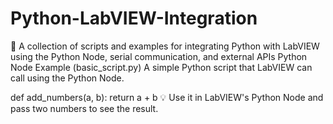 # Python-LabVIEW-Integration
🚀 A collection of scripts and examples for integrating Python with LabVIEW using the Python Node, serial communication, and external APIs
Python Node Example (basic_script.py)
A simple Python script that LabVIEW can call using the Python Node.

def add_numbers(a, b):
    return a + b
💡 Use it in LabVIEW's Python Node and pass two numbers to see the result.
